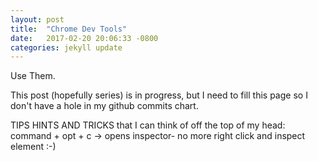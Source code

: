 ```yaml
---
layout: post
title:  "Chrome Dev Tools"
date:   2017-02-20 20:06:33 -0800
categories: jekyll update
---
```


Use Them.

This post (hopefully series) is in progress, but I need to fill this page so I don't have a hole in my github commits chart.

TIPS HINTS AND TRICKS that I can think of off the top of my head:
  command + opt + c -> opens inspector- no more right click and inspect element :-)
